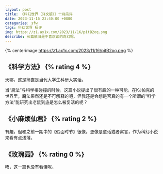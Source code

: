```yaml
---
layout: post
title: 《科幻世界（译文版）》十月简评
date: 2023-11-16 23:40:00 +0800
categories: sfw
tags: 科幻世界 短评
img: https://z1.ax1x.com/2023/11/16/pitB2oq.png
describe: 长篇依旧是不喜欢读的奇幻呢。
---
```


{% centerimage https://z1.ax1x.com/2023/11/16/pitB2oq.png %}

## 《科学方法》 {% rating 4 %}

天哪，这是简直是当代大学生科研大实话。

当“魔法”与科学相碰撞的时候，这篇小说提出了很有趣的一种可能，在KJ帕克的世界里，魔法果然还是不可解释的吧，但我还是会想是否真的有一个所谓的“科学方法”能研究出老鼠到底是怎么被复活的呢？

## 《小麻烦仙君》 {% rating 2 %}

有趣，但和之前一期中的《假面时节》很像，更像是童话或者寓言，作为科幻小说来看有点浅薄。

## 《玫瑰园》 {% rating 0 %}

唔，这一篇也没有看懂呢。